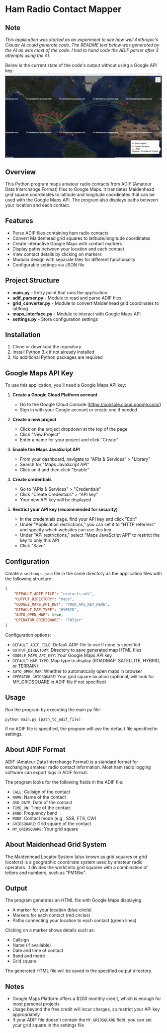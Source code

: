 # Ham Radio Contact Mapper

## Note
*This application was started as an experiment to see how well Anthropic's Claude AI could generate code.
The README text below was generated by the AI as was most of the code.  I had to hand code the ADIF parser after 3 attempts using the AI.*  

Below is the current state of the code's output without using a Google API key:  
![example map](images/demo_map.jpg)


## Overview
This Python program maps amateur radio contacts from ADIF (Amateur Data Interchange Format) files to Google Maps. It translates Maidenhead grid square coordinates to latitude and longitude coordinates that can be used with the Google Maps API. The program also displays paths between your location and each contact.

## Features
- Parse ADIF files containing ham radio contacts
- Convert Maidenhead grid squares to latitude/longitude coordinates
- Create interactive Google Maps with contact markers
- Display paths between your location and each contact
- View contact details by clicking on markers
- Modular design with separate files for different functionality
- Configurable settings via JSON file

## Project Structure
- **main.py** - Entry point that runs the application
- **adif_parser.py** - Module to read and parse ADIF files
- **grid_converter.py** - Module to convert Maidenhead grid coordinates to lat/long
- **maps_interface.py** - Module to interact with Google Maps API
- **settings.py** - Store configuration settings

## Installation

1. Clone or download the repository
2. Install Python 3.x if not already installed
3. No additional Python packages are required

## Google Maps API Key

To use this application, you'll need a Google Maps API key:

1. **Create a Google Cloud Platform account**
   - Go to the Google Cloud Console (https://console.cloud.google.com/)
   - Sign in with your Google account or create one if needed

2. **Create a new project**
   - Click on the project dropdown at the top of the page
   - Click "New Project"
   - Enter a name for your project and click "Create"

3. **Enable the Maps JavaScript API**
   - From your dashboard, navigate to "APIs & Services" > "Library"
   - Search for "Maps JavaScript API"
   - Click on it and then click "Enable"

4. **Create credentials**
   - Go to "APIs & Services" > "Credentials"
   - Click "Create Credentials" > "API key"
   - Your new API key will be displayed

5. **Restrict your API key (recommended for security)**
   - In the credentials page, find your API key and click "Edit"
   - Under "Application restrictions," you can set it to "HTTP referrers" and specify which websites can use this key
   - Under "API restrictions," select "Maps JavaScript API" to restrict the key to only this API
   - Click "Save"

## Configuration

Create a `settings.json` file in the same directory as the application files with the following structure:

```json
{
    "DEFAULT_ADIF_FILE": "contacts.adi",
    "OUTPUT_DIRECTORY": "maps",
    "GOOGLE_MAPS_API_KEY": "YOUR_API_KEY_HERE",
    "DEFAULT_MAP_TYPE": "HYBRID",
    "AUTO_OPEN_MAP": true,
    "OPERATOR_GRIDSQUARE": "FN31pr"
}
```

Configuration options:
- `DEFAULT_ADIF_FILE`: Default ADIF file to use if none is specified
- `OUTPUT_DIRECTORY`: Directory to save generated map HTML files
- `GOOGLE_MAPS_API_KEY`: Your Google Maps API key
- `DEFAULT_MAP_TYPE`: Map type to display (ROADMAP, SATELLITE, HYBRID, or TERRAIN)
- `AUTO_OPEN_MAP`: Whether to automatically open maps in browser
- `OPERATOR_GRIDSQUARE`: Your grid square location (optional, will look for MY_GRIDSQUARE in ADIF file if not specified)

## Usage

Run the program by executing the main.py file:

```
python main.py [path_to_adif_file]
```

If no ADIF file is specified, the program will use the default file specified in settings.

## About ADIF Format

ADIF (Amateur Data Interchange Format) is a standard format for exchanging amateur radio contact information. Most ham radio logging software can export logs in ADIF format.

The program looks for the following fields in the ADIF file:
- `CALL`: Callsign of the contact
- `NAME`: Name of the contact
- `QSO_DATE`: Date of the contact
- `TIME_ON`: Time of the contact
- `BAND`: Frequency band
- `MODE`: Contact mode (e.g., SSB, FT8, CW)
- `GRIDSQUARE`: Grid square of the contact
- `MY_GRIDSQUARE`: Your grid square

## About Maidenhead Grid System

The Maidenhead Locator System (also known as grid squares or grid locators) is a geographic coordinate system used by amateur radio operators. It divides the world into grid squares with a combination of letters and numbers, such as "FM18lw".

## Output

The program generates an HTML file with Google Maps displaying:
- A marker for your location (blue circle)
- Markers for each contact (red circles)
- Paths connecting your location to each contact (green lines)

Clicking on a marker shows details such as:
- Callsign
- Name (if available)
- Date and time of contact
- Band and mode
- Grid square

The generated HTML file will be saved in the specified output directory.

## Notes

- Google Maps Platform offers a $200 monthly credit, which is enough for most personal projects
- Usage beyond the free credit will incur charges, so restrict your API key appropriately
- If your ADIF file doesn't contain the `MY_GRIDSQUARE` field, you can set your grid square in the settings file
